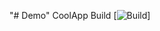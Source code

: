 "# Demo" 
CoolApp Build  [![Build](https://terjedemo.visualstudio.com/_apis/public/build/definitions/1c2183f6-7be6-4865-a8a1-5de2b16cf629/14/badge)]


